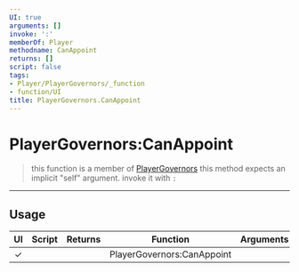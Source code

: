 ```yaml
---
UI: true
arguments: []
invoke: ':'
memberOf: Player
methodname: CanAppoint
returns: []
script: false
tags:
- Player/PlayerGovernors/_function
- function/UI
title: PlayerGovernors.CanAppoint
---
```

# PlayerGovernors:CanAppoint
> this function is a member of [PlayerGovernors](civ-6/lua/PlayerGovernors.md)
> this method expects an implicit "self" argument. invoke it with `:`
-----
## Usage
|  UI | Script | Returns | Function | Arguments |
|:---:|:------:|-------:|:--------:|:---------|
|✓| ||PlayerGovernors:CanAppoint||
